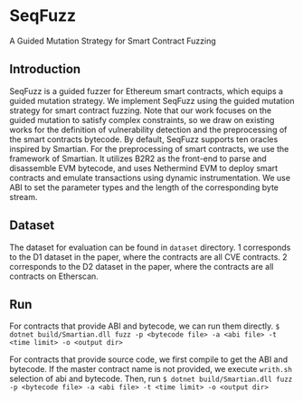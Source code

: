 # SeqFuzz
A Guided Mutation Strategy for Smart Contract Fuzzing

## Introduction
SeqFuzz is a guided fuzzer for Ethereum smart contracts, which equips a guided mutation strategy. We implement SeqFuzz using the guided mutation strategy for smart contract fuzzing. Note that our work focuses on the guided mutation to satisfy complex constraints, so we draw on existing works for the definition of vulnerability detection and the preprocessing of the smart contracts bytecode. By default, SeqFuzz supports ten oracles inspired by Smartian. For the preprocessing of smart contracts, we use the framework of Smartian. It utilizes B2R2 as the front-end to parse and disassemble EVM bytecode, and uses Nethermind EVM to deploy smart contracts and emulate transactions using dynamic instrumentation. We use ABI to set the parameter types and the length of the corresponding byte stream.

## Dataset
The dataset for evaluation can be found in ```dataset``` directory.
1 corresponds to the D1 dataset in the paper, where the contracts are all CVE contracts.
2 corresponds to the D2 dataset in the paper, where the contracts are all contracts on Etherscan.

## Run
For contracts that provide ABI and bytecode, we can run them directly.
```$ dotnet build/Smartian.dll fuzz -p <bytecode file> -a <abi file> -t <time limit> -o <output dir>```

For contracts that provide source code, we first compile to get the ABI and bytecode.
If the master contract name is not provided, we execute ```writh.sh``` selection of abi and bytecode.
Then, run
```$ dotnet build/Smartian.dll fuzz -p <bytecode file> -a <abi file> -t <time limit> -o <output dir>```

